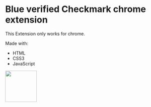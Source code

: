 # Blue verified Checkmark chrome extension
This Extension only works for chrome.

Made with:
- HTML 
- CSS3
- JavaScript

<img src="https://github.com/Dyplay/blueverified_checkmark_chrome_extension/blob/main/explaining.gif?raw=true" width="100" height="100">
